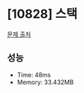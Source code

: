 # [10828] 스택

[문제 출처](https://www.acmicpc.net/problem/10828)

## 성능

- Time: 48ms
- Memory: 33.432MB